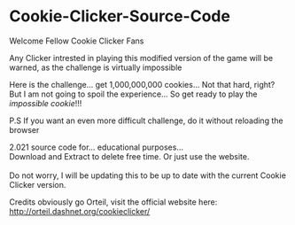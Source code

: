 # Cookie-Clicker-Source-Code
Welcome Fellow Cookie Clicker Fans


Any Clicker intrested in playing this modified version of the game will be warned,
as the challenge is virtually impossible

Here is the challenge... get 1,000,000,000 cookies...
Not that hard, right?
But I am not going to spoil the experience...
So get ready to play the *impossible cookie*!!!

P.S If you want an even more difficult challenge, do it without reloading the browser

2.021 source code for... educational purposes... <br>
Download and Extract to delete free time. Or just use the website. <br> <br>
Do not worry, I will be updating this to be up to date with the current Cookie Clicker version. <br>
<!-- Well guess what, 2.021 came out... what happened to 2.020??  -->
Credits obviously go Orteil, visit the official website here: http://orteil.dashnet.org/cookieclicker/
